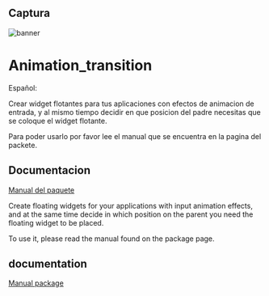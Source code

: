 ## Captura
![banner](https://camo.githubusercontent.com/41dcb122181b5626a77c7eaa16dabc86c9631341876d2ebf910185dd14b078b9/68747470733a2f2f696c6f76652d736f66742e636f6d2f77702d636f6e74656e742f75706c6f6164732f323032342f30392f666c75747465725f616e696d6174696f6e5f7472616e736974696f6e5f7061636b6167652e6a7067)
# Animation_transition


Español:

Crear widget flotantes para tus aplicaciones con efectos de animacion de entrada, y al mismo tiempo decidir en que posicion del padre necesitas que se coloque el widget flotante.

Para poder usarlo por favor lee el manual que se encuentra en la pagina del packete.

## Documentacion

[Manual del paquete](https://ilove-soft.com/widget-flotante-en-flutter-con-hover_float_animation/)

Create floating widgets for your applications with input animation effects, and at the same time decide in which position on the parent you need the floating widget to be placed.

To use it, please read the manual found on the package page.


## documentation 

[Manual package](https://ilove-soft.com/widget-flotante-en-flutter-con-hover_float_animation/)